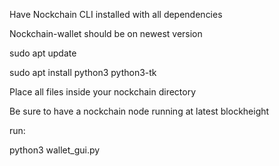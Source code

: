 Have Nockchain CLI installed with all dependencies

Nockchain-wallet should be on newest version

sudo apt update

sudo apt install python3 python3-tk

Place all files inside your nockchain directory

Be sure to have a nockchain node running at latest blockheight

run:

python3 wallet_gui.py



